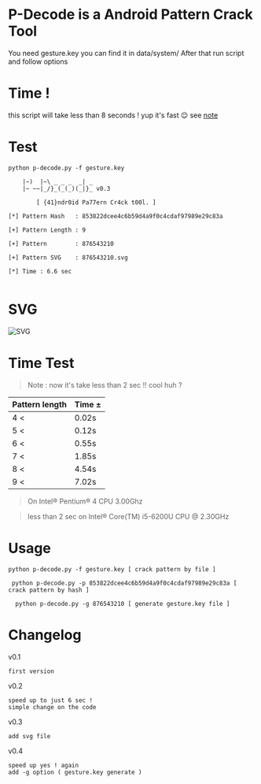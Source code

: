 # P-Decode is a Android Pattern Crack Tool
You need gesture.key you can find it in data/system/ 
After that run script and follow options

# Time !
this script will take less than 8 seconds ! yup it's fast :wink: see [note](https://github.com/MGF15/P-Decode#time-test)

# Test
```
python p-decode.py -f gesture.key                             

	|~)  |~\ _ _ _  _| _
	|~ ~~|_/}_(_(_)(_|}_ v0.3

		[ {41}ndr0id Pa77ern Cr4ck t00l. ]
	
[*] Pattern Hash   : 853822dcee4c6b59d4a9f0c4cdaf97989e29c83a

[+] Pattern Length : 9

[+] Pattern 	   : 876543210

[+] Pattern SVG    : 876543210.svg

[*] Time : 6.6 sec


```
# SVG 

![SVG](https://cdn.rawgit.com/MGF15/P-Decode/master/svgtest.svg)

# Time Test 

> Note : now it's take less than 2 sec !! cool huh ?

|  Pattern length     |        Time ±           |
| ----------------    | ---------------------   |
|       4 <           |        0.02s            | 
|       5 <           |        0.12s            |
|       6 <           |        0.55s            |
|       7 <           |        1.85s            |
|       8 <           |        4.54s            |
|       9 <           |        7.02s            |

> On Intel® Pentium® 4 CPU 3.00Ghz 

> less than 2 sec on Intel® Core(TM) i5-6200U CPU @ 2.30GHz

# Usage
``` python p-decode.py -f gesture.key [ crack pattern by file ] ```

```  python p-decode.py -p 853822dcee4c6b59d4a9f0c4cdaf97989e29c83a [ crack pattern by hash ] ```

```  python p-decode.py -g 876543210 [ generate gesture.key file ]```


# Changelog

v0.1
```
first version
```

v0.2
```
speed up to just 6 sec ! 
simple change on the code 
```
v0.3
```
add svg file 
```
v0.4
```
speed up yes ! again
add -g option ( gesture.key generate )
```
